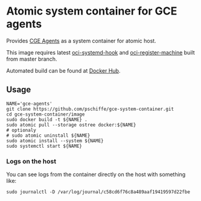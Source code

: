 # Atomic system container for GCE agents

Provides [CGE Agents](https://github.com/GoogleCloudPlatform/compute-image-packages) as a system container for atomic host.

This image requires latest [oci-systemd-hook](https://github.com/projectatomic/oci-systemd-hook) and [oci-register-machine](https://github.com/projectatomic/oci-systemd-hook) built from master branch.

Automated build can be found at [Docker Hub](https://hub.docker.com/r/pschiffe/gce-agents/).

## Usage

```
NAME='gce-agents'
git clone https://github.com/pschiffe/gce-system-container.git
cd gce-system-container/image
sudo docker build -t ${NAME} .
sudo atomic pull --storage ostree docker:${NAME}
# optionaly
# sudo atomic uninstall ${NAME}
sudo atomic install --system ${NAME}
sudo systemctl start ${NAME}
```

### Logs on the host

You can see logs from the container directly on the host with something like:
```
sudo journalctl -D /var/log/journal/c58cd6f76c8a489aaf19419597d22fbe
```
